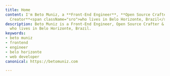 ```yaml
---
title: Home
content: I'm Beto Muniz, a **Front-End Engineer**, **Open Source Crafter** & **Indie
  Creator**<span className="sro">who lives in Belo Horizonte, Brazil</span>.
description: Beto Muniz is a Front-End Engineer, Open Source Crafter & Content Creator
  who lives in Belo Horizonte, Brazil.
keywords:
- beto muniz
- frontend
- engineer
- belo horizonte
- web developer
canonical: https://betomuniz.com

---
```

